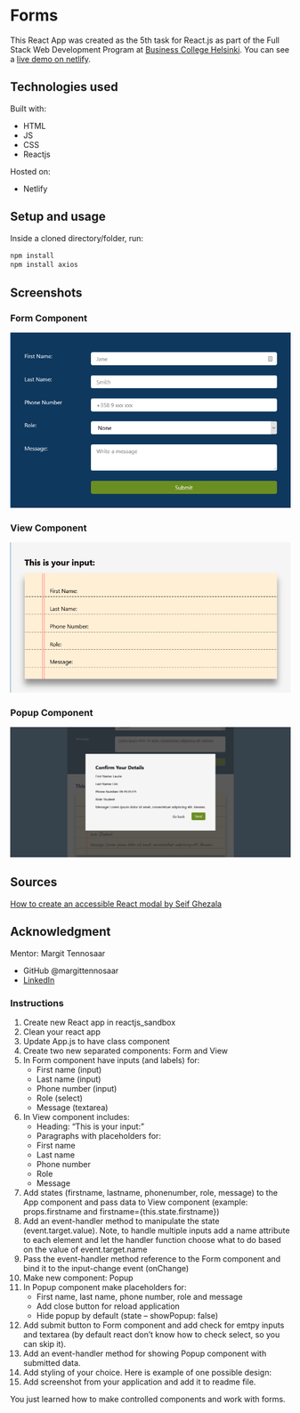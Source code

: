 # Forms

This React App was created as the 5th task for React.js as part of the Full Stack Web Development Program at [Business College Helsinki](https://en.bc.fi/qualifications/full-stack-web-developer-program/). You can see a [live demo on netlify](https://laurielim-react-forms.netlify.app/).

## Technologies used

Built with:

- HTML
- JS
- CSS
- Reactjs

Hosted on:

- Netlify

## Setup and usage

Inside a cloned directory/folder, run:

```bash
npm install
npm install axios
```

## Screenshots

### Form Component

![Screenshot of Form Component](./app_screenshots/form-component.png)

### View Component

![Screenshot of View Component](./app_screenshots/view-component.png)

### Popup Component

![Screenshot of App wPopup Component](./app_screenshots/popup-component.png)

## Sources

[How to create an accessible React modal by Seif Ghezala](https://medium.com/@seif_ghezala/how-to-create-an-accessible-react-modal-5b87e6a27503)

## Acknowledgment

Mentor: Margit Tennosaar

- GitHub @margittennosaar
- [LinkedIn](https://www.linkedin.com/in/margittennosaar/)

### Instructions

1. Create new React app in reactjs_sandbox
2. Clean your react app
3. Update App.js to have class component
4. Create two new separated components: Form and View
5. In Form component have inputs (and labels) for:
   - First name (input)
   - Last name (input)
   - Phone number (input)
   - Role (select)
   - Message (textarea)
6. In View component includes:
   - Heading: “This is your input:”
   - Paragraphs with placeholders for:
   - First name
   - Last name
   - Phone number
   - Role
   - Message
7. Add states (firstname, lastname, phonenumber, role, message) to the App component and pass data to View component (example: props.firstname and firstname={this.state.firstname})
8. Add an event-handler method to manipulate the state (event.target.value). Note, to handle multiple inputs add a name attribute to each element and let the handler function choose what to do based on the value of event.target.name
9. Pass the event-handler method reference to the Form component and bind it to the input-change event (onChange)
10. Make new component: Popup
11. In Popup component make placeholders for:
    - First name, last name, phone number, role and message
    - Add close button for reload application
    - Hide popup by default (state – showPopup: false)
12. Add submit button to Form component and add check for emtpy inputs and textarea (by default react don’t know how to check select, so you can skip it).
13. Add an event-handler method for showing Popup component with submitted data.
14. Add styling of your choice. Here is example of one possible design:
15. Add screenshot from your application and add it to readme file.

You just learned how to make controlled components and work with forms.
